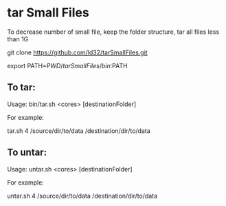 # tar Small Files
To decrease number of small file, keep the folder structure, tar all files less than 1G

git clone https://github.com/ld32/tarSmallFiles.git

export PATH=$PWD/tarSmallFiles/bin:$PATH

## To tar:
Usage: bin/tar.sh \<cores\> <sourceFolder> [destinationFolder]

For example:

tar.sh 4 /source/dir/to/data /destination/dir/to/data

## To untar:
Usage: untar.sh \<cores\> <sourceFolder> [destinationFolder]

For example:

untar.sh 4 /source/dir/to/data /destination/dir/to/data




